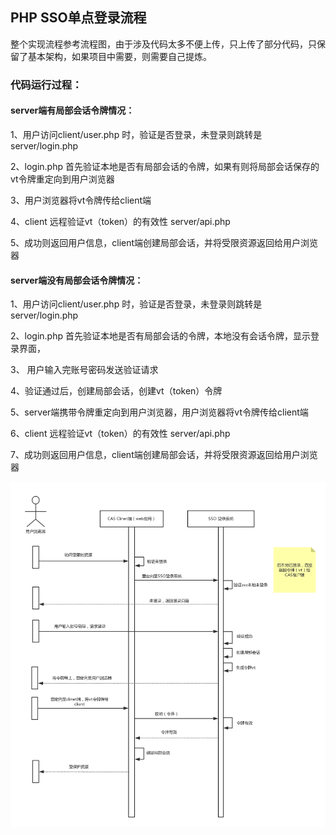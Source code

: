 ## PHP SSO单点登录流程
整个实现流程参考流程图，由于涉及代码太多不便上传，只上传了部分代码，只保留了基本架构，如果项目中需要，则需要自己提炼。

### 代码运行过程：

#### server端有局部会话令牌情况：
1、用户访问client/user.php 时，验证是否登录，未登录则跳转是 server/login.php  

2、login.php 首先验证本地是否有局部会话的令牌，如果有则将局部会话保存的vt令牌重定向到用户浏览器

3、用户浏览器将vt令牌传给client端

4、client 远程验证vt（token）的有效性 server/api.php

5、成功则返回用户信息，client端创建局部会话，并将受限资源返回给用户浏览器


#### server端没有局部会话令牌情况：
1、用户访问client/user.php 时，验证是否登录，未登录则跳转是 server/login.php  

2、login.php 首先验证本地是否有局部会话的令牌，本地没有会话令牌，显示登录界面，

3、 用户输入完账号密码发送验证请求

4、验证通过后，创建局部会话，创建vt（token）令牌

5、server端携带令牌重定向到用户浏览器，用户浏览器将vt令牌传给client端

6、client 远程验证vt（token）的有效性 server/api.php

7、成功则返回用户信息，client端创建局部会话，并将受限资源返回给用户浏览器

![desc](https://github.com/lujinbo/php-sso/blob/master/resource/sso.png?raw=true) 

